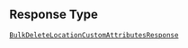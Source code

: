 ## Response Type

[`BulkDeleteLocationCustomAttributesResponse`](../../doc/models/bulk-delete-location-custom-attributes-response.md)

